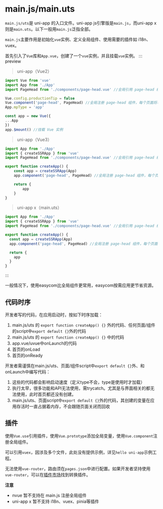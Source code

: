 # main.js/main.uts

`main.js/uts`是 uni-app 的入口文件。uni-app js引擎版是`main.js`，而uni-app x则是`main.uts`。以下一般用`main.js`泛指全部。

`main.js`主要作用是初始化`vue`实例、定义全局组件、使用需要的插件如 i18n、vuex。

首先引入了`Vue`库和`App.vue`，创建了一个`vue`实例，并且挂载`vue`实例。
::: preview
> uni-app（Vue2）

```js
import Vue from 'vue'
import App from './App'
import PageHead from './components/page-head.vue' //全局引用 page-head 组件

Vue.config.productionTip = false
Vue.component('page-head', PageHead) //全局注册 page-head 组件，每个页面将可以直接使用该组件
App.mpType = 'app'

const app = new Vue({
...App
})
app.$mount() //挂载 Vue 实例

```

> uni-app（Vue3）

```js
import App from './App'
import { createSSRApp } from 'vue'
import PageHead from './components/page-head.vue' //全局引用 page-head 组件

export function createApp() {
    const app = createSSRApp(App)
    app.component('page-head', PageHead) //全局注册 page-head 组件，每个页面将可以直接使用该组件

    return {
        app
    }
}
```

> uni-app x（main.uts）

```ts
import App from './App'
import { createSSRApp } from 'vue'
import PageHead from './components/page-head.vue' //全局引用 page-head 组件

export function createApp() {
  const app = createSSRApp(App)
  app.component('page-head', PageHead) //全局注册 page-head 组件，每个页面将可以直接使用该组件

  return {
    app
  }
}
```
:::

一般情况下，使用easycom比全局组件更常用，easycom按需应用更节省资源。

## 代码时序

开发者写的代码，在应用启动时，按如下时序加载：
1. main.js/uts 的 `export function createApp() {}` 外的代码、任何页面/组件的script中`export default {}`外的代码
2. main.js/uts 的 `export function createApp() {}` 中的代码
3. app.vue/uvue中onLaunch的代码
4. 首页的onLoad
5. 首页的onReady

开发者需谨慎在main.js/uts、页面/组件script中`export default {}`外、和onLaunch中编写代码：
1. 这些的代码都会影响启动速度（定义type不会，type是使用时才加载）
2. 执行太早，很多功能和API无法使用，需trycatch。尤其是与界面相关的都无法使用，此时首页都还没有创建。
3. main.js/uts、页面script中`export default {}`外的代码，其创建的变量在应用存活时一直占据着内存，不会跟随页面关闭而回收


## 插件

使用`Vue.use`引用插件，使用`Vue.prototype`添加全局变量，使用`Vue.component`注册全局组件。

可以引用`vuex`，因涉及多个文件，此处没有提供示例，详见`hello uni-app`示例工程。

无法使用`vue-router`，路由须在`pages.json`中进行配置。如果开发者坚持使用`vue-router`，可以在[插件市场](https://ext.dcloud.net.cn/search?q=vue-router)找到转换插件。


**注意**
- nvue 暂不支持在 main.js 注册全局组件
- uni-app x 暂不支持 i18n、vuex、pinia等插件

